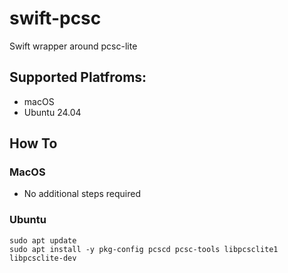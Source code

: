 # swift-pcsc

Swift wrapper around pcsc-lite

## Supported Platfroms:

- macOS
- Ubuntu 24.04

## How To

### MacOS

- No additional steps required

### Ubuntu

```
sudo apt update
sudo apt install -y pkg-config pcscd pcsc-tools libpcsclite1 libpcsclite-dev
```
